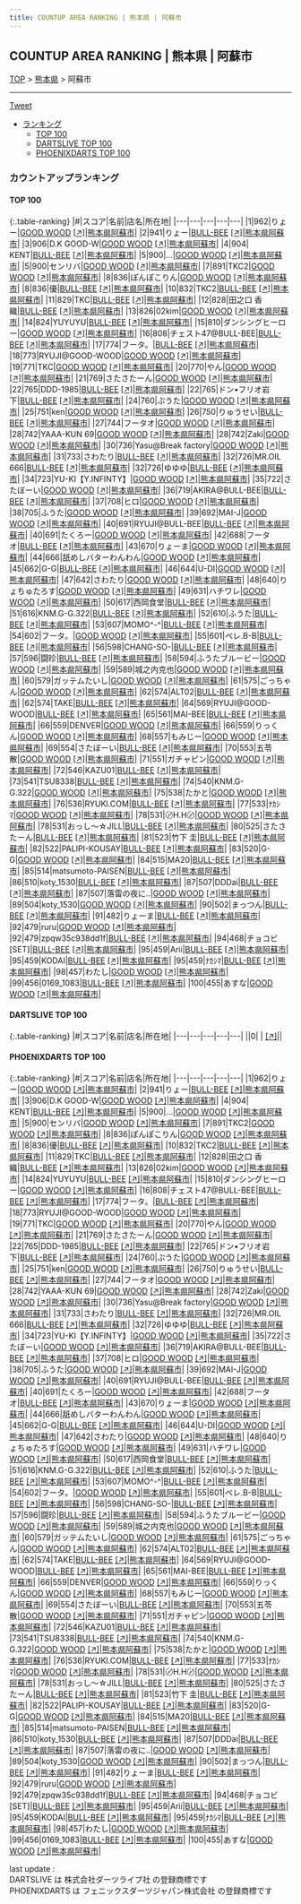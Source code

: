 ```yaml
---
title: COUNTUP AREA RANKING | 熊本県 | 阿蘇市
---
```

## COUNTUP AREA RANKING | 熊本県 | 阿蘇市

[TOP](/darts/rank/) > [熊本県](/darts/rank/熊本県/) > 阿蘇市

___

<a href="https://twitter.com/share?ref_src=twsrc%5Etfw" data-text="COUNTUP AREA RANKING | 熊本県阿蘇市" class="twitter-share-button" data-hashtags="DARTSLIVE,PHOENIXDARTS,darts,ダーツ" data-show-count="false">Tweet</a>

* [ランキング](#カウントアップランキング)
    * [TOP 100](#top-100)
    * [DARTSLIVE TOP 100](#dartslive-top-100)
    * [PHOENIXDARTS TOP 100](#phoenixdarts-top-100)

### カウントアップランキング

#### TOP 100



{:.table-ranking}
|#|スコア|名前|店名|所在地|
|---|---|---|---|---|
|1|962|<span class="rank-name-pd">りょー</span>|<a href="/darts/rank/shops/64702.html">GOOD WOOD</a> <a href="https://vs.phoenixdarts.com/jp/shop/shopDetailInfo/s_64702?s_seq=64702">[↗]</a>|<a href="/darts/rank/熊本県/阿蘇市">熊本県阿蘇市</a>|
|2|941|<span class="rank-name-pd">りょー</span>|<a href="/darts/rank/shops/86993.html">BULL-BEE</a> <a href="https://vs.phoenixdarts.com/jp/shop/shopDetailInfo/s_86993?s_seq=86993">[↗]</a>|<a href="/darts/rank/熊本県/阿蘇市">熊本県阿蘇市</a>|
|3|906|<span class="rank-name-pd">D.K   GOOD-W</span>|<a href="/darts/rank/shops/64702.html">GOOD WOOD</a> <a href="https://vs.phoenixdarts.com/jp/shop/shopDetailInfo/s_64702?s_seq=64702">[↗]</a>|<a href="/darts/rank/熊本県/阿蘇市">熊本県阿蘇市</a>|
|4|904|<span class="rank-name-pd">ΚΕΝΤ</span>|<a href="/darts/rank/shops/86993.html">BULL-BEE</a> <a href="https://vs.phoenixdarts.com/jp/shop/shopDetailInfo/s_86993?s_seq=86993">[↗]</a>|<a href="/darts/rank/熊本県/阿蘇市">熊本県阿蘇市</a>|
|5|900|<span class="rank-name-pd">...</span>|<a href="/darts/rank/shops/64702.html">GOOD WOOD</a> <a href="https://vs.phoenixdarts.com/jp/shop/shopDetailInfo/s_64702?s_seq=64702">[↗]</a>|<a href="/darts/rank/熊本県/阿蘇市">熊本県阿蘇市</a>|
|5|900|<span class="rank-name-pd">センリバ</span>|<a href="/darts/rank/shops/64702.html">GOOD WOOD</a> <a href="https://vs.phoenixdarts.com/jp/shop/shopDetailInfo/s_64702?s_seq=64702">[↗]</a>|<a href="/darts/rank/熊本県/阿蘇市">熊本県阿蘇市</a>|
|7|891|<span class="rank-name-pd">TKC2</span>|<a href="/darts/rank/shops/64702.html">GOOD WOOD</a> <a href="https://vs.phoenixdarts.com/jp/shop/shopDetailInfo/s_64702?s_seq=64702">[↗]</a>|<a href="/darts/rank/熊本県/阿蘇市">熊本県阿蘇市</a>|
|8|836|<span class="rank-name-pd">ぽんぽこりん</span>|<a href="/darts/rank/shops/64702.html">GOOD WOOD</a> <a href="https://vs.phoenixdarts.com/jp/shop/shopDetailInfo/s_64702?s_seq=64702">[↗]</a>|<a href="/darts/rank/熊本県/阿蘇市">熊本県阿蘇市</a>|
|8|836|<span class="rank-name-pd">優</span>|<a href="/darts/rank/shops/86993.html">BULL-BEE</a> <a href="https://vs.phoenixdarts.com/jp/shop/shopDetailInfo/s_86993?s_seq=86993">[↗]</a>|<a href="/darts/rank/熊本県/阿蘇市">熊本県阿蘇市</a>|
|10|832|<span class="rank-name-pd">TKC2</span>|<a href="/darts/rank/shops/86993.html">BULL-BEE</a> <a href="https://vs.phoenixdarts.com/jp/shop/shopDetailInfo/s_86993?s_seq=86993">[↗]</a>|<a href="/darts/rank/熊本県/阿蘇市">熊本県阿蘇市</a>|
|11|829|<span class="rank-name-pd">TKC</span>|<a href="/darts/rank/shops/86993.html">BULL-BEE</a> <a href="https://vs.phoenixdarts.com/jp/shop/shopDetailInfo/s_86993?s_seq=86993">[↗]</a>|<a href="/darts/rank/熊本県/阿蘇市">熊本県阿蘇市</a>|
|12|828|<span class="rank-name-pd"><span class="pro-icon-pd"></span>田之口 香織</span>|<a href="/darts/rank/shops/86993.html">BULL-BEE</a> <a href="https://vs.phoenixdarts.com/jp/shop/shopDetailInfo/s_86993?s_seq=86993">[↗]</a>|<a href="/darts/rank/熊本県/阿蘇市">熊本県阿蘇市</a>|
|13|826|<span class="rank-name-pd">02kim</span>|<a href="/darts/rank/shops/64702.html">GOOD WOOD</a> <a href="https://vs.phoenixdarts.com/jp/shop/shopDetailInfo/s_64702?s_seq=64702">[↗]</a>|<a href="/darts/rank/熊本県/阿蘇市">熊本県阿蘇市</a>|
|14|824|<span class="rank-name-pd">YUYUYU</span>|<a href="/darts/rank/shops/86993.html">BULL-BEE</a> <a href="https://vs.phoenixdarts.com/jp/shop/shopDetailInfo/s_86993?s_seq=86993">[↗]</a>|<a href="/darts/rank/熊本県/阿蘇市">熊本県阿蘇市</a>|
|15|810|<span class="rank-name-pd">ダンシングヒーロー</span>|<a href="/darts/rank/shops/64702.html">GOOD WOOD</a> <a href="https://vs.phoenixdarts.com/jp/shop/shopDetailInfo/s_64702?s_seq=64702">[↗]</a>|<a href="/darts/rank/熊本県/阿蘇市">熊本県阿蘇市</a>|
|16|808|<span class="rank-name-pd">チェスト47@BULL-BEE</span>|<a href="/darts/rank/shops/86993.html">BULL-BEE</a> <a href="https://vs.phoenixdarts.com/jp/shop/shopDetailInfo/s_86993?s_seq=86993">[↗]</a>|<a href="/darts/rank/熊本県/阿蘇市">熊本県阿蘇市</a>|
|17|774|<span class="rank-name-pd">フータ。</span>|<a href="/darts/rank/shops/86993.html">BULL-BEE</a> <a href="https://vs.phoenixdarts.com/jp/shop/shopDetailInfo/s_86993?s_seq=86993">[↗]</a>|<a href="/darts/rank/熊本県/阿蘇市">熊本県阿蘇市</a>|
|18|773|<span class="rank-name-pd">RYUJI@GOOD-WOOD</span>|<a href="/darts/rank/shops/64702.html">GOOD WOOD</a> <a href="https://vs.phoenixdarts.com/jp/shop/shopDetailInfo/s_64702?s_seq=64702">[↗]</a>|<a href="/darts/rank/熊本県/阿蘇市">熊本県阿蘇市</a>|
|19|771|<span class="rank-name-pd">TKC</span>|<a href="/darts/rank/shops/64702.html">GOOD WOOD</a> <a href="https://vs.phoenixdarts.com/jp/shop/shopDetailInfo/s_64702?s_seq=64702">[↗]</a>|<a href="/darts/rank/熊本県/阿蘇市">熊本県阿蘇市</a>|
|20|770|<span class="rank-name-pd">やん</span>|<a href="/darts/rank/shops/64702.html">GOOD WOOD</a> <a href="https://vs.phoenixdarts.com/jp/shop/shopDetailInfo/s_64702?s_seq=64702">[↗]</a>|<a href="/darts/rank/熊本県/阿蘇市">熊本県阿蘇市</a>|
|21|769|<span class="rank-name-pd">さたさたーん</span>|<a href="/darts/rank/shops/64702.html">GOOD WOOD</a> <a href="https://vs.phoenixdarts.com/jp/shop/shopDetailInfo/s_64702?s_seq=64702">[↗]</a>|<a href="/darts/rank/熊本県/阿蘇市">熊本県阿蘇市</a>|
|22|765|<span class="rank-name-pd">DDD-1985</span>|<a href="/darts/rank/shops/86993.html">BULL-BEE</a> <a href="https://vs.phoenixdarts.com/jp/shop/shopDetailInfo/s_86993?s_seq=86993">[↗]</a>|<a href="/darts/rank/熊本県/阿蘇市">熊本県阿蘇市</a>|
|22|765|<span class="rank-name-pd">ドン•フリオ岩下</span>|<a href="/darts/rank/shops/86993.html">BULL-BEE</a> <a href="https://vs.phoenixdarts.com/jp/shop/shopDetailInfo/s_86993?s_seq=86993">[↗]</a>|<a href="/darts/rank/熊本県/阿蘇市">熊本県阿蘇市</a>|
|24|760|<span class="rank-name-pd">ぷうた</span>|<a href="/darts/rank/shops/64702.html">GOOD WOOD</a> <a href="https://vs.phoenixdarts.com/jp/shop/shopDetailInfo/s_64702?s_seq=64702">[↗]</a>|<a href="/darts/rank/熊本県/阿蘇市">熊本県阿蘇市</a>|
|25|751|<span class="rank-name-pd">ken</span>|<a href="/darts/rank/shops/64702.html">GOOD WOOD</a> <a href="https://vs.phoenixdarts.com/jp/shop/shopDetailInfo/s_64702?s_seq=64702">[↗]</a>|<a href="/darts/rank/熊本県/阿蘇市">熊本県阿蘇市</a>|
|26|750|<span class="rank-name-pd">りゅうせい</span>|<a href="/darts/rank/shops/86993.html">BULL-BEE</a> <a href="https://vs.phoenixdarts.com/jp/shop/shopDetailInfo/s_86993?s_seq=86993">[↗]</a>|<a href="/darts/rank/熊本県/阿蘇市">熊本県阿蘇市</a>|
|27|744|<span class="rank-name-pd">フータオ</span>|<a href="/darts/rank/shops/64702.html">GOOD WOOD</a> <a href="https://vs.phoenixdarts.com/jp/shop/shopDetailInfo/s_64702?s_seq=64702">[↗]</a>|<a href="/darts/rank/熊本県/阿蘇市">熊本県阿蘇市</a>|
|28|742|<span class="rank-name-pd">YAAA-KUN 69</span>|<a href="/darts/rank/shops/64702.html">GOOD WOOD</a> <a href="https://vs.phoenixdarts.com/jp/shop/shopDetailInfo/s_64702?s_seq=64702">[↗]</a>|<a href="/darts/rank/熊本県/阿蘇市">熊本県阿蘇市</a>|
|28|742|<span class="rank-name-pd">Zaki</span>|<a href="/darts/rank/shops/64702.html">GOOD WOOD</a> <a href="https://vs.phoenixdarts.com/jp/shop/shopDetailInfo/s_64702?s_seq=64702">[↗]</a>|<a href="/darts/rank/熊本県/阿蘇市">熊本県阿蘇市</a>|
|30|736|<span class="rank-name-pd">Yasu@Break factory</span>|<a href="/darts/rank/shops/64702.html">GOOD WOOD</a> <a href="https://vs.phoenixdarts.com/jp/shop/shopDetailInfo/s_64702?s_seq=64702">[↗]</a>|<a href="/darts/rank/熊本県/阿蘇市">熊本県阿蘇市</a>|
|31|733|<span class="rank-name-pd">さわたり</span>|<a href="/darts/rank/shops/86993.html">BULL-BEE</a> <a href="https://vs.phoenixdarts.com/jp/shop/shopDetailInfo/s_86993?s_seq=86993">[↗]</a>|<a href="/darts/rank/熊本県/阿蘇市">熊本県阿蘇市</a>|
|32|726|<span class="rank-name-pd">MR.OIL 666</span>|<a href="/darts/rank/shops/86993.html">BULL-BEE</a> <a href="https://vs.phoenixdarts.com/jp/shop/shopDetailInfo/s_86993?s_seq=86993">[↗]</a>|<a href="/darts/rank/熊本県/阿蘇市">熊本県阿蘇市</a>|
|32|726|<span class="rank-name-pd">ゆゆゆ</span>|<a href="/darts/rank/shops/86993.html">BULL-BEE</a> <a href="https://vs.phoenixdarts.com/jp/shop/shopDetailInfo/s_86993?s_seq=86993">[↗]</a>|<a href="/darts/rank/熊本県/阿蘇市">熊本県阿蘇市</a>|
|34|723|<span class="rank-name-pd">YU-KI【Y.INFINTY】</span>|<a href="/darts/rank/shops/64702.html">GOOD WOOD</a> <a href="https://vs.phoenixdarts.com/jp/shop/shopDetailInfo/s_64702?s_seq=64702">[↗]</a>|<a href="/darts/rank/熊本県/阿蘇市">熊本県阿蘇市</a>|
|35|722|<span class="rank-name-pd">さたぼーい</span>|<a href="/darts/rank/shops/64702.html">GOOD WOOD</a> <a href="https://vs.phoenixdarts.com/jp/shop/shopDetailInfo/s_64702?s_seq=64702">[↗]</a>|<a href="/darts/rank/熊本県/阿蘇市">熊本県阿蘇市</a>|
|36|719|<span class="rank-name-pd">AKIRA@BULL-BEE</span>|<a href="/darts/rank/shops/86993.html">BULL-BEE</a> <a href="https://vs.phoenixdarts.com/jp/shop/shopDetailInfo/s_86993?s_seq=86993">[↗]</a>|<a href="/darts/rank/熊本県/阿蘇市">熊本県阿蘇市</a>|
|37|708|<span class="rank-name-pd">ヒロ</span>|<a href="/darts/rank/shops/64702.html">GOOD WOOD</a> <a href="https://vs.phoenixdarts.com/jp/shop/shopDetailInfo/s_64702?s_seq=64702">[↗]</a>|<a href="/darts/rank/熊本県/阿蘇市">熊本県阿蘇市</a>|
|38|705|<span class="rank-name-pd">ふうた</span>|<a href="/darts/rank/shops/64702.html">GOOD WOOD</a> <a href="https://vs.phoenixdarts.com/jp/shop/shopDetailInfo/s_64702?s_seq=64702">[↗]</a>|<a href="/darts/rank/熊本県/阿蘇市">熊本県阿蘇市</a>|
|39|692|<span class="rank-name-pd">MAI-J</span>|<a href="/darts/rank/shops/64702.html">GOOD WOOD</a> <a href="https://vs.phoenixdarts.com/jp/shop/shopDetailInfo/s_64702?s_seq=64702">[↗]</a>|<a href="/darts/rank/熊本県/阿蘇市">熊本県阿蘇市</a>|
|40|691|<span class="rank-name-pd">RYUJI@BULL-BEE</span>|<a href="/darts/rank/shops/86993.html">BULL-BEE</a> <a href="https://vs.phoenixdarts.com/jp/shop/shopDetailInfo/s_86993?s_seq=86993">[↗]</a>|<a href="/darts/rank/熊本県/阿蘇市">熊本県阿蘇市</a>|
|40|691|<span class="rank-name-pd">たくろー</span>|<a href="/darts/rank/shops/64702.html">GOOD WOOD</a> <a href="https://vs.phoenixdarts.com/jp/shop/shopDetailInfo/s_64702?s_seq=64702">[↗]</a>|<a href="/darts/rank/熊本県/阿蘇市">熊本県阿蘇市</a>|
|42|688|<span class="rank-name-pd">フータオ</span>|<a href="/darts/rank/shops/86993.html">BULL-BEE</a> <a href="https://vs.phoenixdarts.com/jp/shop/shopDetailInfo/s_86993?s_seq=86993">[↗]</a>|<a href="/darts/rank/熊本県/阿蘇市">熊本県阿蘇市</a>|
|43|670|<span class="rank-name-pd">りょーま</span>|<a href="/darts/rank/shops/64702.html">GOOD WOOD</a> <a href="https://vs.phoenixdarts.com/jp/shop/shopDetailInfo/s_64702?s_seq=64702">[↗]</a>|<a href="/darts/rank/熊本県/阿蘇市">熊本県阿蘇市</a>|
|44|666|<span class="rank-name-pd">舐めしバターわんわん</span>|<a href="/darts/rank/shops/64702.html">GOOD WOOD</a> <a href="https://vs.phoenixdarts.com/jp/shop/shopDetailInfo/s_64702?s_seq=64702">[↗]</a>|<a href="/darts/rank/熊本県/阿蘇市">熊本県阿蘇市</a>|
|45|662|<span class="rank-name-pd">G-G</span>|<a href="/darts/rank/shops/86993.html">BULL-BEE</a> <a href="https://vs.phoenixdarts.com/jp/shop/shopDetailInfo/s_86993?s_seq=86993">[↗]</a>|<a href="/darts/rank/熊本県/阿蘇市">熊本県阿蘇市</a>|
|46|644|<span class="rank-name-pd">U-DI</span>|<a href="/darts/rank/shops/64702.html">GOOD WOOD</a> <a href="https://vs.phoenixdarts.com/jp/shop/shopDetailInfo/s_64702?s_seq=64702">[↗]</a>|<a href="/darts/rank/熊本県/阿蘇市">熊本県阿蘇市</a>|
|47|642|<span class="rank-name-pd">さわたり</span>|<a href="/darts/rank/shops/64702.html">GOOD WOOD</a> <a href="https://vs.phoenixdarts.com/jp/shop/shopDetailInfo/s_64702?s_seq=64702">[↗]</a>|<a href="/darts/rank/熊本県/阿蘇市">熊本県阿蘇市</a>|
|48|640|<span class="rank-name-pd">りょちゅたろす</span>|<a href="/darts/rank/shops/64702.html">GOOD WOOD</a> <a href="https://vs.phoenixdarts.com/jp/shop/shopDetailInfo/s_64702?s_seq=64702">[↗]</a>|<a href="/darts/rank/熊本県/阿蘇市">熊本県阿蘇市</a>|
|49|631|<span class="rank-name-pd">ハチワレ</span>|<a href="/darts/rank/shops/64702.html">GOOD WOOD</a> <a href="https://vs.phoenixdarts.com/jp/shop/shopDetailInfo/s_64702?s_seq=64702">[↗]</a>|<a href="/darts/rank/熊本県/阿蘇市">熊本県阿蘇市</a>|
|50|617|<span class="rank-name-pd">西岡食堂</span>|<a href="/darts/rank/shops/86993.html">BULL-BEE</a> <a href="https://vs.phoenixdarts.com/jp/shop/shopDetailInfo/s_86993?s_seq=86993">[↗]</a>|<a href="/darts/rank/熊本県/阿蘇市">熊本県阿蘇市</a>|
|51|616|<span class="rank-name-pd">KNM.G-G.322</span>|<a href="/darts/rank/shops/86993.html">BULL-BEE</a> <a href="https://vs.phoenixdarts.com/jp/shop/shopDetailInfo/s_86993?s_seq=86993">[↗]</a>|<a href="/darts/rank/熊本県/阿蘇市">熊本県阿蘇市</a>|
|52|610|<span class="rank-name-pd">ふうた</span>|<a href="/darts/rank/shops/86993.html">BULL-BEE</a> <a href="https://vs.phoenixdarts.com/jp/shop/shopDetailInfo/s_86993?s_seq=86993">[↗]</a>|<a href="/darts/rank/熊本県/阿蘇市">熊本県阿蘇市</a>|
|53|607|<span class="rank-name-pd">MOMO^-^</span>|<a href="/darts/rank/shops/86993.html">BULL-BEE</a> <a href="https://vs.phoenixdarts.com/jp/shop/shopDetailInfo/s_86993?s_seq=86993">[↗]</a>|<a href="/darts/rank/熊本県/阿蘇市">熊本県阿蘇市</a>|
|54|602|<span class="rank-name-pd">フータ。</span>|<a href="/darts/rank/shops/64702.html">GOOD WOOD</a> <a href="https://vs.phoenixdarts.com/jp/shop/shopDetailInfo/s_64702?s_seq=64702">[↗]</a>|<a href="/darts/rank/熊本県/阿蘇市">熊本県阿蘇市</a>|
|55|601|<span class="rank-name-pd">ペレ.B-B</span>|<a href="/darts/rank/shops/86993.html">BULL-BEE</a> <a href="https://vs.phoenixdarts.com/jp/shop/shopDetailInfo/s_86993?s_seq=86993">[↗]</a>|<a href="/darts/rank/熊本県/阿蘇市">熊本県阿蘇市</a>|
|56|598|<span class="rank-name-pd">CHANG-SO-</span>|<a href="/darts/rank/shops/86993.html">BULL-BEE</a> <a href="https://vs.phoenixdarts.com/jp/shop/shopDetailInfo/s_86993?s_seq=86993">[↗]</a>|<a href="/darts/rank/熊本県/阿蘇市">熊本県阿蘇市</a>|
|57|596|<span class="rank-name-pd">闘珍</span>|<a href="/darts/rank/shops/86993.html">BULL-BEE</a> <a href="https://vs.phoenixdarts.com/jp/shop/shopDetailInfo/s_86993?s_seq=86993">[↗]</a>|<a href="/darts/rank/熊本県/阿蘇市">熊本県阿蘇市</a>|
|58|594|<span class="rank-name-pd">ふうたブルービー</span>|<a href="/darts/rank/shops/64702.html">GOOD WOOD</a> <a href="https://vs.phoenixdarts.com/jp/shop/shopDetailInfo/s_64702?s_seq=64702">[↗]</a>|<a href="/darts/rank/熊本県/阿蘇市">熊本県阿蘇市</a>|
|59|589|<span class="rank-name-pd">城之内克也</span>|<a href="/darts/rank/shops/64702.html">GOOD WOOD</a> <a href="https://vs.phoenixdarts.com/jp/shop/shopDetailInfo/s_64702?s_seq=64702">[↗]</a>|<a href="/darts/rank/熊本県/阿蘇市">熊本県阿蘇市</a>|
|60|579|<span class="rank-name-pd">ガッテムたいし</span>|<a href="/darts/rank/shops/64702.html">GOOD WOOD</a> <a href="https://vs.phoenixdarts.com/jp/shop/shopDetailInfo/s_64702?s_seq=64702">[↗]</a>|<a href="/darts/rank/熊本県/阿蘇市">熊本県阿蘇市</a>|
|61|575|<span class="rank-name-pd">ごっちゃん</span>|<a href="/darts/rank/shops/64702.html">GOOD WOOD</a> <a href="https://vs.phoenixdarts.com/jp/shop/shopDetailInfo/s_64702?s_seq=64702">[↗]</a>|<a href="/darts/rank/熊本県/阿蘇市">熊本県阿蘇市</a>|
|62|574|<span class="rank-name-pd">ALT02</span>|<a href="/darts/rank/shops/86993.html">BULL-BEE</a> <a href="https://vs.phoenixdarts.com/jp/shop/shopDetailInfo/s_86993?s_seq=86993">[↗]</a>|<a href="/darts/rank/熊本県/阿蘇市">熊本県阿蘇市</a>|
|62|574|<span class="rank-name-pd">TAKE</span>|<a href="/darts/rank/shops/86993.html">BULL-BEE</a> <a href="https://vs.phoenixdarts.com/jp/shop/shopDetailInfo/s_86993?s_seq=86993">[↗]</a>|<a href="/darts/rank/熊本県/阿蘇市">熊本県阿蘇市</a>|
|64|569|<span class="rank-name-pd">RYUJI@GOOD-WOOD</span>|<a href="/darts/rank/shops/86993.html">BULL-BEE</a> <a href="https://vs.phoenixdarts.com/jp/shop/shopDetailInfo/s_86993?s_seq=86993">[↗]</a>|<a href="/darts/rank/熊本県/阿蘇市">熊本県阿蘇市</a>|
|65|561|<span class="rank-name-pd">MAI-BEE</span>|<a href="/darts/rank/shops/86993.html">BULL-BEE</a> <a href="https://vs.phoenixdarts.com/jp/shop/shopDetailInfo/s_86993?s_seq=86993">[↗]</a>|<a href="/darts/rank/熊本県/阿蘇市">熊本県阿蘇市</a>|
|66|559|<span class="rank-name-pd">DENVER</span>|<a href="/darts/rank/shops/64702.html">GOOD WOOD</a> <a href="https://vs.phoenixdarts.com/jp/shop/shopDetailInfo/s_64702?s_seq=64702">[↗]</a>|<a href="/darts/rank/熊本県/阿蘇市">熊本県阿蘇市</a>|
|66|559|<span class="rank-name-pd">りっくん</span>|<a href="/darts/rank/shops/64702.html">GOOD WOOD</a> <a href="https://vs.phoenixdarts.com/jp/shop/shopDetailInfo/s_64702?s_seq=64702">[↗]</a>|<a href="/darts/rank/熊本県/阿蘇市">熊本県阿蘇市</a>|
|68|557|<span class="rank-name-pd">もみじー</span>|<a href="/darts/rank/shops/64702.html">GOOD WOOD</a> <a href="https://vs.phoenixdarts.com/jp/shop/shopDetailInfo/s_64702?s_seq=64702">[↗]</a>|<a href="/darts/rank/熊本県/阿蘇市">熊本県阿蘇市</a>|
|69|554|<span class="rank-name-pd">さたぼーい</span>|<a href="/darts/rank/shops/86993.html">BULL-BEE</a> <a href="https://vs.phoenixdarts.com/jp/shop/shopDetailInfo/s_86993?s_seq=86993">[↗]</a>|<a href="/darts/rank/熊本県/阿蘇市">熊本県阿蘇市</a>|
|70|553|<span class="rank-name-pd">五苓散</span>|<a href="/darts/rank/shops/64702.html">GOOD WOOD</a> <a href="https://vs.phoenixdarts.com/jp/shop/shopDetailInfo/s_64702?s_seq=64702">[↗]</a>|<a href="/darts/rank/熊本県/阿蘇市">熊本県阿蘇市</a>|
|71|551|<span class="rank-name-pd">ガチャピン</span>|<a href="/darts/rank/shops/64702.html">GOOD WOOD</a> <a href="https://vs.phoenixdarts.com/jp/shop/shopDetailInfo/s_64702?s_seq=64702">[↗]</a>|<a href="/darts/rank/熊本県/阿蘇市">熊本県阿蘇市</a>|
|72|546|<span class="rank-name-pd">KAZU01</span>|<a href="/darts/rank/shops/86993.html">BULL-BEE</a> <a href="https://vs.phoenixdarts.com/jp/shop/shopDetailInfo/s_86993?s_seq=86993">[↗]</a>|<a href="/darts/rank/熊本県/阿蘇市">熊本県阿蘇市</a>|
|73|541|<span class="rank-name-pd">TSU8338</span>|<a href="/darts/rank/shops/86993.html">BULL-BEE</a> <a href="https://vs.phoenixdarts.com/jp/shop/shopDetailInfo/s_86993?s_seq=86993">[↗]</a>|<a href="/darts/rank/熊本県/阿蘇市">熊本県阿蘇市</a>|
|74|540|<span class="rank-name-pd">KNM.G-G.322</span>|<a href="/darts/rank/shops/64702.html">GOOD WOOD</a> <a href="https://vs.phoenixdarts.com/jp/shop/shopDetailInfo/s_64702?s_seq=64702">[↗]</a>|<a href="/darts/rank/熊本県/阿蘇市">熊本県阿蘇市</a>|
|75|538|<span class="rank-name-pd">たかと</span>|<a href="/darts/rank/shops/64702.html">GOOD WOOD</a> <a href="https://vs.phoenixdarts.com/jp/shop/shopDetailInfo/s_64702?s_seq=64702">[↗]</a>|<a href="/darts/rank/熊本県/阿蘇市">熊本県阿蘇市</a>|
|76|536|<span class="rank-name-pd">RYUKI.COM</span>|<a href="/darts/rank/shops/86993.html">BULL-BEE</a> <a href="https://vs.phoenixdarts.com/jp/shop/shopDetailInfo/s_86993?s_seq=86993">[↗]</a>|<a href="/darts/rank/熊本県/阿蘇市">熊本県阿蘇市</a>|
|77|533|<span class="rank-name-pd">ﾅｶｼﾏ</span>|<a href="/darts/rank/shops/64702.html">GOOD WOOD</a> <a href="https://vs.phoenixdarts.com/jp/shop/shopDetailInfo/s_64702?s_seq=64702">[↗]</a>|<a href="/darts/rank/熊本県/阿蘇市">熊本県阿蘇市</a>|
|78|531|<span class="rank-name-pd">〄H.H〄</span>|<a href="/darts/rank/shops/64702.html">GOOD WOOD</a> <a href="https://vs.phoenixdarts.com/jp/shop/shopDetailInfo/s_64702?s_seq=64702">[↗]</a>|<a href="/darts/rank/熊本県/阿蘇市">熊本県阿蘇市</a>|
|78|531|<span class="rank-name-pd">おっし～☆JILL</span>|<a href="/darts/rank/shops/86993.html">BULL-BEE</a> <a href="https://vs.phoenixdarts.com/jp/shop/shopDetailInfo/s_86993?s_seq=86993">[↗]</a>|<a href="/darts/rank/熊本県/阿蘇市">熊本県阿蘇市</a>|
|80|525|<span class="rank-name-pd">さたさたーん</span>|<a href="/darts/rank/shops/86993.html">BULL-BEE</a> <a href="https://vs.phoenixdarts.com/jp/shop/shopDetailInfo/s_86993?s_seq=86993">[↗]</a>|<a href="/darts/rank/熊本県/阿蘇市">熊本県阿蘇市</a>|
|81|523|<span class="rank-name-pd"><span class="pro-icon-pd"></span>竹下 圭</span>|<a href="/darts/rank/shops/86993.html">BULL-BEE</a> <a href="https://vs.phoenixdarts.com/jp/shop/shopDetailInfo/s_86993?s_seq=86993">[↗]</a>|<a href="/darts/rank/熊本県/阿蘇市">熊本県阿蘇市</a>|
|82|522|<span class="rank-name-pd">PALIPI-KOUSAY</span>|<a href="/darts/rank/shops/86993.html">BULL-BEE</a> <a href="https://vs.phoenixdarts.com/jp/shop/shopDetailInfo/s_86993?s_seq=86993">[↗]</a>|<a href="/darts/rank/熊本県/阿蘇市">熊本県阿蘇市</a>|
|83|520|<span class="rank-name-pd">G-G</span>|<a href="/darts/rank/shops/64702.html">GOOD WOOD</a> <a href="https://vs.phoenixdarts.com/jp/shop/shopDetailInfo/s_64702?s_seq=64702">[↗]</a>|<a href="/darts/rank/熊本県/阿蘇市">熊本県阿蘇市</a>|
|84|515|<span class="rank-name-pd">MA20</span>|<a href="/darts/rank/shops/86993.html">BULL-BEE</a> <a href="https://vs.phoenixdarts.com/jp/shop/shopDetailInfo/s_86993?s_seq=86993">[↗]</a>|<a href="/darts/rank/熊本県/阿蘇市">熊本県阿蘇市</a>|
|85|514|<span class="rank-name-pd">matsumoto-PAISEN</span>|<a href="/darts/rank/shops/86993.html">BULL-BEE</a> <a href="https://vs.phoenixdarts.com/jp/shop/shopDetailInfo/s_86993?s_seq=86993">[↗]</a>|<a href="/darts/rank/熊本県/阿蘇市">熊本県阿蘇市</a>|
|86|510|<span class="rank-name-pd">koty_1530</span>|<a href="/darts/rank/shops/86993.html">BULL-BEE</a> <a href="https://vs.phoenixdarts.com/jp/shop/shopDetailInfo/s_86993?s_seq=86993">[↗]</a>|<a href="/darts/rank/熊本県/阿蘇市">熊本県阿蘇市</a>|
|87|507|<span class="rank-name-pd">DDDai</span>|<a href="/darts/rank/shops/86993.html">BULL-BEE</a> <a href="https://vs.phoenixdarts.com/jp/shop/shopDetailInfo/s_86993?s_seq=86993">[↗]</a>|<a href="/darts/rank/熊本県/阿蘇市">熊本県阿蘇市</a>|
|87|507|<span class="rank-name-pd">落雷の夜に..</span>|<a href="/darts/rank/shops/64702.html">GOOD WOOD</a> <a href="https://vs.phoenixdarts.com/jp/shop/shopDetailInfo/s_64702?s_seq=64702">[↗]</a>|<a href="/darts/rank/熊本県/阿蘇市">熊本県阿蘇市</a>|
|89|504|<span class="rank-name-pd">koty_1530</span>|<a href="/darts/rank/shops/64702.html">GOOD WOOD</a> <a href="https://vs.phoenixdarts.com/jp/shop/shopDetailInfo/s_64702?s_seq=64702">[↗]</a>|<a href="/darts/rank/熊本県/阿蘇市">熊本県阿蘇市</a>|
|90|502|<span class="rank-name-pd">まっつん</span>|<a href="/darts/rank/shops/86993.html">BULL-BEE</a> <a href="https://vs.phoenixdarts.com/jp/shop/shopDetailInfo/s_86993?s_seq=86993">[↗]</a>|<a href="/darts/rank/熊本県/阿蘇市">熊本県阿蘇市</a>|
|91|482|<span class="rank-name-pd">りょーま</span>|<a href="/darts/rank/shops/86993.html">BULL-BEE</a> <a href="https://vs.phoenixdarts.com/jp/shop/shopDetailInfo/s_86993?s_seq=86993">[↗]</a>|<a href="/darts/rank/熊本県/阿蘇市">熊本県阿蘇市</a>|
|92|479|<span class="rank-name-pd">ruru</span>|<a href="/darts/rank/shops/64702.html">GOOD WOOD</a> <a href="https://vs.phoenixdarts.com/jp/shop/shopDetailInfo/s_64702?s_seq=64702">[↗]</a>|<a href="/darts/rank/熊本県/阿蘇市">熊本県阿蘇市</a>|
|92|479|<span class="rank-name-pd">zpqw35c938dd1f</span>|<a href="/darts/rank/shops/86993.html">BULL-BEE</a> <a href="https://vs.phoenixdarts.com/jp/shop/shopDetailInfo/s_86993?s_seq=86993">[↗]</a>|<a href="/darts/rank/熊本県/阿蘇市">熊本県阿蘇市</a>|
|94|468|<span class="rank-name-pd">チョコビ [SET]</span>|<a href="/darts/rank/shops/86993.html">BULL-BEE</a> <a href="https://vs.phoenixdarts.com/jp/shop/shopDetailInfo/s_86993?s_seq=86993">[↗]</a>|<a href="/darts/rank/熊本県/阿蘇市">熊本県阿蘇市</a>|
|95|459|<span class="rank-name-pd">Arii</span>|<a href="/darts/rank/shops/86993.html">BULL-BEE</a> <a href="https://vs.phoenixdarts.com/jp/shop/shopDetailInfo/s_86993?s_seq=86993">[↗]</a>|<a href="/darts/rank/熊本県/阿蘇市">熊本県阿蘇市</a>|
|95|459|<span class="rank-name-pd">KODAI</span>|<a href="/darts/rank/shops/86993.html">BULL-BEE</a> <a href="https://vs.phoenixdarts.com/jp/shop/shopDetailInfo/s_86993?s_seq=86993">[↗]</a>|<a href="/darts/rank/熊本県/阿蘇市">熊本県阿蘇市</a>|
|95|459|<span class="rank-name-pd">ﾅｶｼﾏ</span>|<a href="/darts/rank/shops/86993.html">BULL-BEE</a> <a href="https://vs.phoenixdarts.com/jp/shop/shopDetailInfo/s_86993?s_seq=86993">[↗]</a>|<a href="/darts/rank/熊本県/阿蘇市">熊本県阿蘇市</a>|
|98|457|<span class="rank-name-pd">わたし</span>|<a href="/darts/rank/shops/64702.html">GOOD WOOD</a> <a href="https://vs.phoenixdarts.com/jp/shop/shopDetailInfo/s_64702?s_seq=64702">[↗]</a>|<a href="/darts/rank/熊本県/阿蘇市">熊本県阿蘇市</a>|
|99|456|<span class="rank-name-pd">0169_1083</span>|<a href="/darts/rank/shops/86993.html">BULL-BEE</a> <a href="https://vs.phoenixdarts.com/jp/shop/shopDetailInfo/s_86993?s_seq=86993">[↗]</a>|<a href="/darts/rank/熊本県/阿蘇市">熊本県阿蘇市</a>|
|100|455|<span class="rank-name-pd">あすな</span>|<a href="/darts/rank/shops/64702.html">GOOD WOOD</a> <a href="https://vs.phoenixdarts.com/jp/shop/shopDetailInfo/s_64702?s_seq=64702">[↗]</a>|<a href="/darts/rank/熊本県/阿蘇市">熊本県阿蘇市</a>|


#### DARTSLIVE TOP 100



{:.table-ranking}
|#|スコア|名前|店名|所在地|
|---|---|---|---|---|
||0|<span class="rank-name-dl"> </span>|<a href="/darts/rank/shops/.html"></a> <a href="">[↗]</a>|<a href="/darts/rank//"></a>|


#### PHOENIXDARTS TOP 100



{:.table-ranking}
|#|スコア|名前|店名|所在地|
|---|---|---|---|---|
|1|962|<span class="rank-name-pd">りょー</span>|<a href="/darts/rank/shops/64702.html">GOOD WOOD</a> <a href="https://vs.phoenixdarts.com/jp/shop/shopDetailInfo/s_64702?s_seq=64702">[↗]</a>|<a href="/darts/rank/熊本県/阿蘇市">熊本県阿蘇市</a>|
|2|941|<span class="rank-name-pd">りょー</span>|<a href="/darts/rank/shops/86993.html">BULL-BEE</a> <a href="https://vs.phoenixdarts.com/jp/shop/shopDetailInfo/s_86993?s_seq=86993">[↗]</a>|<a href="/darts/rank/熊本県/阿蘇市">熊本県阿蘇市</a>|
|3|906|<span class="rank-name-pd">D.K   GOOD-W</span>|<a href="/darts/rank/shops/64702.html">GOOD WOOD</a> <a href="https://vs.phoenixdarts.com/jp/shop/shopDetailInfo/s_64702?s_seq=64702">[↗]</a>|<a href="/darts/rank/熊本県/阿蘇市">熊本県阿蘇市</a>|
|4|904|<span class="rank-name-pd">ΚΕΝΤ</span>|<a href="/darts/rank/shops/86993.html">BULL-BEE</a> <a href="https://vs.phoenixdarts.com/jp/shop/shopDetailInfo/s_86993?s_seq=86993">[↗]</a>|<a href="/darts/rank/熊本県/阿蘇市">熊本県阿蘇市</a>|
|5|900|<span class="rank-name-pd">...</span>|<a href="/darts/rank/shops/64702.html">GOOD WOOD</a> <a href="https://vs.phoenixdarts.com/jp/shop/shopDetailInfo/s_64702?s_seq=64702">[↗]</a>|<a href="/darts/rank/熊本県/阿蘇市">熊本県阿蘇市</a>|
|5|900|<span class="rank-name-pd">センリバ</span>|<a href="/darts/rank/shops/64702.html">GOOD WOOD</a> <a href="https://vs.phoenixdarts.com/jp/shop/shopDetailInfo/s_64702?s_seq=64702">[↗]</a>|<a href="/darts/rank/熊本県/阿蘇市">熊本県阿蘇市</a>|
|7|891|<span class="rank-name-pd">TKC2</span>|<a href="/darts/rank/shops/64702.html">GOOD WOOD</a> <a href="https://vs.phoenixdarts.com/jp/shop/shopDetailInfo/s_64702?s_seq=64702">[↗]</a>|<a href="/darts/rank/熊本県/阿蘇市">熊本県阿蘇市</a>|
|8|836|<span class="rank-name-pd">ぽんぽこりん</span>|<a href="/darts/rank/shops/64702.html">GOOD WOOD</a> <a href="https://vs.phoenixdarts.com/jp/shop/shopDetailInfo/s_64702?s_seq=64702">[↗]</a>|<a href="/darts/rank/熊本県/阿蘇市">熊本県阿蘇市</a>|
|8|836|<span class="rank-name-pd">優</span>|<a href="/darts/rank/shops/86993.html">BULL-BEE</a> <a href="https://vs.phoenixdarts.com/jp/shop/shopDetailInfo/s_86993?s_seq=86993">[↗]</a>|<a href="/darts/rank/熊本県/阿蘇市">熊本県阿蘇市</a>|
|10|832|<span class="rank-name-pd">TKC2</span>|<a href="/darts/rank/shops/86993.html">BULL-BEE</a> <a href="https://vs.phoenixdarts.com/jp/shop/shopDetailInfo/s_86993?s_seq=86993">[↗]</a>|<a href="/darts/rank/熊本県/阿蘇市">熊本県阿蘇市</a>|
|11|829|<span class="rank-name-pd">TKC</span>|<a href="/darts/rank/shops/86993.html">BULL-BEE</a> <a href="https://vs.phoenixdarts.com/jp/shop/shopDetailInfo/s_86993?s_seq=86993">[↗]</a>|<a href="/darts/rank/熊本県/阿蘇市">熊本県阿蘇市</a>|
|12|828|<span class="rank-name-pd"><span class="pro-icon-pd"></span>田之口 香織</span>|<a href="/darts/rank/shops/86993.html">BULL-BEE</a> <a href="https://vs.phoenixdarts.com/jp/shop/shopDetailInfo/s_86993?s_seq=86993">[↗]</a>|<a href="/darts/rank/熊本県/阿蘇市">熊本県阿蘇市</a>|
|13|826|<span class="rank-name-pd">02kim</span>|<a href="/darts/rank/shops/64702.html">GOOD WOOD</a> <a href="https://vs.phoenixdarts.com/jp/shop/shopDetailInfo/s_64702?s_seq=64702">[↗]</a>|<a href="/darts/rank/熊本県/阿蘇市">熊本県阿蘇市</a>|
|14|824|<span class="rank-name-pd">YUYUYU</span>|<a href="/darts/rank/shops/86993.html">BULL-BEE</a> <a href="https://vs.phoenixdarts.com/jp/shop/shopDetailInfo/s_86993?s_seq=86993">[↗]</a>|<a href="/darts/rank/熊本県/阿蘇市">熊本県阿蘇市</a>|
|15|810|<span class="rank-name-pd">ダンシングヒーロー</span>|<a href="/darts/rank/shops/64702.html">GOOD WOOD</a> <a href="https://vs.phoenixdarts.com/jp/shop/shopDetailInfo/s_64702?s_seq=64702">[↗]</a>|<a href="/darts/rank/熊本県/阿蘇市">熊本県阿蘇市</a>|
|16|808|<span class="rank-name-pd">チェスト47@BULL-BEE</span>|<a href="/darts/rank/shops/86993.html">BULL-BEE</a> <a href="https://vs.phoenixdarts.com/jp/shop/shopDetailInfo/s_86993?s_seq=86993">[↗]</a>|<a href="/darts/rank/熊本県/阿蘇市">熊本県阿蘇市</a>|
|17|774|<span class="rank-name-pd">フータ。</span>|<a href="/darts/rank/shops/86993.html">BULL-BEE</a> <a href="https://vs.phoenixdarts.com/jp/shop/shopDetailInfo/s_86993?s_seq=86993">[↗]</a>|<a href="/darts/rank/熊本県/阿蘇市">熊本県阿蘇市</a>|
|18|773|<span class="rank-name-pd">RYUJI@GOOD-WOOD</span>|<a href="/darts/rank/shops/64702.html">GOOD WOOD</a> <a href="https://vs.phoenixdarts.com/jp/shop/shopDetailInfo/s_64702?s_seq=64702">[↗]</a>|<a href="/darts/rank/熊本県/阿蘇市">熊本県阿蘇市</a>|
|19|771|<span class="rank-name-pd">TKC</span>|<a href="/darts/rank/shops/64702.html">GOOD WOOD</a> <a href="https://vs.phoenixdarts.com/jp/shop/shopDetailInfo/s_64702?s_seq=64702">[↗]</a>|<a href="/darts/rank/熊本県/阿蘇市">熊本県阿蘇市</a>|
|20|770|<span class="rank-name-pd">やん</span>|<a href="/darts/rank/shops/64702.html">GOOD WOOD</a> <a href="https://vs.phoenixdarts.com/jp/shop/shopDetailInfo/s_64702?s_seq=64702">[↗]</a>|<a href="/darts/rank/熊本県/阿蘇市">熊本県阿蘇市</a>|
|21|769|<span class="rank-name-pd">さたさたーん</span>|<a href="/darts/rank/shops/64702.html">GOOD WOOD</a> <a href="https://vs.phoenixdarts.com/jp/shop/shopDetailInfo/s_64702?s_seq=64702">[↗]</a>|<a href="/darts/rank/熊本県/阿蘇市">熊本県阿蘇市</a>|
|22|765|<span class="rank-name-pd">DDD-1985</span>|<a href="/darts/rank/shops/86993.html">BULL-BEE</a> <a href="https://vs.phoenixdarts.com/jp/shop/shopDetailInfo/s_86993?s_seq=86993">[↗]</a>|<a href="/darts/rank/熊本県/阿蘇市">熊本県阿蘇市</a>|
|22|765|<span class="rank-name-pd">ドン•フリオ岩下</span>|<a href="/darts/rank/shops/86993.html">BULL-BEE</a> <a href="https://vs.phoenixdarts.com/jp/shop/shopDetailInfo/s_86993?s_seq=86993">[↗]</a>|<a href="/darts/rank/熊本県/阿蘇市">熊本県阿蘇市</a>|
|24|760|<span class="rank-name-pd">ぷうた</span>|<a href="/darts/rank/shops/64702.html">GOOD WOOD</a> <a href="https://vs.phoenixdarts.com/jp/shop/shopDetailInfo/s_64702?s_seq=64702">[↗]</a>|<a href="/darts/rank/熊本県/阿蘇市">熊本県阿蘇市</a>|
|25|751|<span class="rank-name-pd">ken</span>|<a href="/darts/rank/shops/64702.html">GOOD WOOD</a> <a href="https://vs.phoenixdarts.com/jp/shop/shopDetailInfo/s_64702?s_seq=64702">[↗]</a>|<a href="/darts/rank/熊本県/阿蘇市">熊本県阿蘇市</a>|
|26|750|<span class="rank-name-pd">りゅうせい</span>|<a href="/darts/rank/shops/86993.html">BULL-BEE</a> <a href="https://vs.phoenixdarts.com/jp/shop/shopDetailInfo/s_86993?s_seq=86993">[↗]</a>|<a href="/darts/rank/熊本県/阿蘇市">熊本県阿蘇市</a>|
|27|744|<span class="rank-name-pd">フータオ</span>|<a href="/darts/rank/shops/64702.html">GOOD WOOD</a> <a href="https://vs.phoenixdarts.com/jp/shop/shopDetailInfo/s_64702?s_seq=64702">[↗]</a>|<a href="/darts/rank/熊本県/阿蘇市">熊本県阿蘇市</a>|
|28|742|<span class="rank-name-pd">YAAA-KUN 69</span>|<a href="/darts/rank/shops/64702.html">GOOD WOOD</a> <a href="https://vs.phoenixdarts.com/jp/shop/shopDetailInfo/s_64702?s_seq=64702">[↗]</a>|<a href="/darts/rank/熊本県/阿蘇市">熊本県阿蘇市</a>|
|28|742|<span class="rank-name-pd">Zaki</span>|<a href="/darts/rank/shops/64702.html">GOOD WOOD</a> <a href="https://vs.phoenixdarts.com/jp/shop/shopDetailInfo/s_64702?s_seq=64702">[↗]</a>|<a href="/darts/rank/熊本県/阿蘇市">熊本県阿蘇市</a>|
|30|736|<span class="rank-name-pd">Yasu@Break factory</span>|<a href="/darts/rank/shops/64702.html">GOOD WOOD</a> <a href="https://vs.phoenixdarts.com/jp/shop/shopDetailInfo/s_64702?s_seq=64702">[↗]</a>|<a href="/darts/rank/熊本県/阿蘇市">熊本県阿蘇市</a>|
|31|733|<span class="rank-name-pd">さわたり</span>|<a href="/darts/rank/shops/86993.html">BULL-BEE</a> <a href="https://vs.phoenixdarts.com/jp/shop/shopDetailInfo/s_86993?s_seq=86993">[↗]</a>|<a href="/darts/rank/熊本県/阿蘇市">熊本県阿蘇市</a>|
|32|726|<span class="rank-name-pd">MR.OIL 666</span>|<a href="/darts/rank/shops/86993.html">BULL-BEE</a> <a href="https://vs.phoenixdarts.com/jp/shop/shopDetailInfo/s_86993?s_seq=86993">[↗]</a>|<a href="/darts/rank/熊本県/阿蘇市">熊本県阿蘇市</a>|
|32|726|<span class="rank-name-pd">ゆゆゆ</span>|<a href="/darts/rank/shops/86993.html">BULL-BEE</a> <a href="https://vs.phoenixdarts.com/jp/shop/shopDetailInfo/s_86993?s_seq=86993">[↗]</a>|<a href="/darts/rank/熊本県/阿蘇市">熊本県阿蘇市</a>|
|34|723|<span class="rank-name-pd">YU-KI【Y.INFINTY】</span>|<a href="/darts/rank/shops/64702.html">GOOD WOOD</a> <a href="https://vs.phoenixdarts.com/jp/shop/shopDetailInfo/s_64702?s_seq=64702">[↗]</a>|<a href="/darts/rank/熊本県/阿蘇市">熊本県阿蘇市</a>|
|35|722|<span class="rank-name-pd">さたぼーい</span>|<a href="/darts/rank/shops/64702.html">GOOD WOOD</a> <a href="https://vs.phoenixdarts.com/jp/shop/shopDetailInfo/s_64702?s_seq=64702">[↗]</a>|<a href="/darts/rank/熊本県/阿蘇市">熊本県阿蘇市</a>|
|36|719|<span class="rank-name-pd">AKIRA@BULL-BEE</span>|<a href="/darts/rank/shops/86993.html">BULL-BEE</a> <a href="https://vs.phoenixdarts.com/jp/shop/shopDetailInfo/s_86993?s_seq=86993">[↗]</a>|<a href="/darts/rank/熊本県/阿蘇市">熊本県阿蘇市</a>|
|37|708|<span class="rank-name-pd">ヒロ</span>|<a href="/darts/rank/shops/64702.html">GOOD WOOD</a> <a href="https://vs.phoenixdarts.com/jp/shop/shopDetailInfo/s_64702?s_seq=64702">[↗]</a>|<a href="/darts/rank/熊本県/阿蘇市">熊本県阿蘇市</a>|
|38|705|<span class="rank-name-pd">ふうた</span>|<a href="/darts/rank/shops/64702.html">GOOD WOOD</a> <a href="https://vs.phoenixdarts.com/jp/shop/shopDetailInfo/s_64702?s_seq=64702">[↗]</a>|<a href="/darts/rank/熊本県/阿蘇市">熊本県阿蘇市</a>|
|39|692|<span class="rank-name-pd">MAI-J</span>|<a href="/darts/rank/shops/64702.html">GOOD WOOD</a> <a href="https://vs.phoenixdarts.com/jp/shop/shopDetailInfo/s_64702?s_seq=64702">[↗]</a>|<a href="/darts/rank/熊本県/阿蘇市">熊本県阿蘇市</a>|
|40|691|<span class="rank-name-pd">RYUJI@BULL-BEE</span>|<a href="/darts/rank/shops/86993.html">BULL-BEE</a> <a href="https://vs.phoenixdarts.com/jp/shop/shopDetailInfo/s_86993?s_seq=86993">[↗]</a>|<a href="/darts/rank/熊本県/阿蘇市">熊本県阿蘇市</a>|
|40|691|<span class="rank-name-pd">たくろー</span>|<a href="/darts/rank/shops/64702.html">GOOD WOOD</a> <a href="https://vs.phoenixdarts.com/jp/shop/shopDetailInfo/s_64702?s_seq=64702">[↗]</a>|<a href="/darts/rank/熊本県/阿蘇市">熊本県阿蘇市</a>|
|42|688|<span class="rank-name-pd">フータオ</span>|<a href="/darts/rank/shops/86993.html">BULL-BEE</a> <a href="https://vs.phoenixdarts.com/jp/shop/shopDetailInfo/s_86993?s_seq=86993">[↗]</a>|<a href="/darts/rank/熊本県/阿蘇市">熊本県阿蘇市</a>|
|43|670|<span class="rank-name-pd">りょーま</span>|<a href="/darts/rank/shops/64702.html">GOOD WOOD</a> <a href="https://vs.phoenixdarts.com/jp/shop/shopDetailInfo/s_64702?s_seq=64702">[↗]</a>|<a href="/darts/rank/熊本県/阿蘇市">熊本県阿蘇市</a>|
|44|666|<span class="rank-name-pd">舐めしバターわんわん</span>|<a href="/darts/rank/shops/64702.html">GOOD WOOD</a> <a href="https://vs.phoenixdarts.com/jp/shop/shopDetailInfo/s_64702?s_seq=64702">[↗]</a>|<a href="/darts/rank/熊本県/阿蘇市">熊本県阿蘇市</a>|
|45|662|<span class="rank-name-pd">G-G</span>|<a href="/darts/rank/shops/86993.html">BULL-BEE</a> <a href="https://vs.phoenixdarts.com/jp/shop/shopDetailInfo/s_86993?s_seq=86993">[↗]</a>|<a href="/darts/rank/熊本県/阿蘇市">熊本県阿蘇市</a>|
|46|644|<span class="rank-name-pd">U-DI</span>|<a href="/darts/rank/shops/64702.html">GOOD WOOD</a> <a href="https://vs.phoenixdarts.com/jp/shop/shopDetailInfo/s_64702?s_seq=64702">[↗]</a>|<a href="/darts/rank/熊本県/阿蘇市">熊本県阿蘇市</a>|
|47|642|<span class="rank-name-pd">さわたり</span>|<a href="/darts/rank/shops/64702.html">GOOD WOOD</a> <a href="https://vs.phoenixdarts.com/jp/shop/shopDetailInfo/s_64702?s_seq=64702">[↗]</a>|<a href="/darts/rank/熊本県/阿蘇市">熊本県阿蘇市</a>|
|48|640|<span class="rank-name-pd">りょちゅたろす</span>|<a href="/darts/rank/shops/64702.html">GOOD WOOD</a> <a href="https://vs.phoenixdarts.com/jp/shop/shopDetailInfo/s_64702?s_seq=64702">[↗]</a>|<a href="/darts/rank/熊本県/阿蘇市">熊本県阿蘇市</a>|
|49|631|<span class="rank-name-pd">ハチワレ</span>|<a href="/darts/rank/shops/64702.html">GOOD WOOD</a> <a href="https://vs.phoenixdarts.com/jp/shop/shopDetailInfo/s_64702?s_seq=64702">[↗]</a>|<a href="/darts/rank/熊本県/阿蘇市">熊本県阿蘇市</a>|
|50|617|<span class="rank-name-pd">西岡食堂</span>|<a href="/darts/rank/shops/86993.html">BULL-BEE</a> <a href="https://vs.phoenixdarts.com/jp/shop/shopDetailInfo/s_86993?s_seq=86993">[↗]</a>|<a href="/darts/rank/熊本県/阿蘇市">熊本県阿蘇市</a>|
|51|616|<span class="rank-name-pd">KNM.G-G.322</span>|<a href="/darts/rank/shops/86993.html">BULL-BEE</a> <a href="https://vs.phoenixdarts.com/jp/shop/shopDetailInfo/s_86993?s_seq=86993">[↗]</a>|<a href="/darts/rank/熊本県/阿蘇市">熊本県阿蘇市</a>|
|52|610|<span class="rank-name-pd">ふうた</span>|<a href="/darts/rank/shops/86993.html">BULL-BEE</a> <a href="https://vs.phoenixdarts.com/jp/shop/shopDetailInfo/s_86993?s_seq=86993">[↗]</a>|<a href="/darts/rank/熊本県/阿蘇市">熊本県阿蘇市</a>|
|53|607|<span class="rank-name-pd">MOMO^-^</span>|<a href="/darts/rank/shops/86993.html">BULL-BEE</a> <a href="https://vs.phoenixdarts.com/jp/shop/shopDetailInfo/s_86993?s_seq=86993">[↗]</a>|<a href="/darts/rank/熊本県/阿蘇市">熊本県阿蘇市</a>|
|54|602|<span class="rank-name-pd">フータ。</span>|<a href="/darts/rank/shops/64702.html">GOOD WOOD</a> <a href="https://vs.phoenixdarts.com/jp/shop/shopDetailInfo/s_64702?s_seq=64702">[↗]</a>|<a href="/darts/rank/熊本県/阿蘇市">熊本県阿蘇市</a>|
|55|601|<span class="rank-name-pd">ペレ.B-B</span>|<a href="/darts/rank/shops/86993.html">BULL-BEE</a> <a href="https://vs.phoenixdarts.com/jp/shop/shopDetailInfo/s_86993?s_seq=86993">[↗]</a>|<a href="/darts/rank/熊本県/阿蘇市">熊本県阿蘇市</a>|
|56|598|<span class="rank-name-pd">CHANG-SO-</span>|<a href="/darts/rank/shops/86993.html">BULL-BEE</a> <a href="https://vs.phoenixdarts.com/jp/shop/shopDetailInfo/s_86993?s_seq=86993">[↗]</a>|<a href="/darts/rank/熊本県/阿蘇市">熊本県阿蘇市</a>|
|57|596|<span class="rank-name-pd">闘珍</span>|<a href="/darts/rank/shops/86993.html">BULL-BEE</a> <a href="https://vs.phoenixdarts.com/jp/shop/shopDetailInfo/s_86993?s_seq=86993">[↗]</a>|<a href="/darts/rank/熊本県/阿蘇市">熊本県阿蘇市</a>|
|58|594|<span class="rank-name-pd">ふうたブルービー</span>|<a href="/darts/rank/shops/64702.html">GOOD WOOD</a> <a href="https://vs.phoenixdarts.com/jp/shop/shopDetailInfo/s_64702?s_seq=64702">[↗]</a>|<a href="/darts/rank/熊本県/阿蘇市">熊本県阿蘇市</a>|
|59|589|<span class="rank-name-pd">城之内克也</span>|<a href="/darts/rank/shops/64702.html">GOOD WOOD</a> <a href="https://vs.phoenixdarts.com/jp/shop/shopDetailInfo/s_64702?s_seq=64702">[↗]</a>|<a href="/darts/rank/熊本県/阿蘇市">熊本県阿蘇市</a>|
|60|579|<span class="rank-name-pd">ガッテムたいし</span>|<a href="/darts/rank/shops/64702.html">GOOD WOOD</a> <a href="https://vs.phoenixdarts.com/jp/shop/shopDetailInfo/s_64702?s_seq=64702">[↗]</a>|<a href="/darts/rank/熊本県/阿蘇市">熊本県阿蘇市</a>|
|61|575|<span class="rank-name-pd">ごっちゃん</span>|<a href="/darts/rank/shops/64702.html">GOOD WOOD</a> <a href="https://vs.phoenixdarts.com/jp/shop/shopDetailInfo/s_64702?s_seq=64702">[↗]</a>|<a href="/darts/rank/熊本県/阿蘇市">熊本県阿蘇市</a>|
|62|574|<span class="rank-name-pd">ALT02</span>|<a href="/darts/rank/shops/86993.html">BULL-BEE</a> <a href="https://vs.phoenixdarts.com/jp/shop/shopDetailInfo/s_86993?s_seq=86993">[↗]</a>|<a href="/darts/rank/熊本県/阿蘇市">熊本県阿蘇市</a>|
|62|574|<span class="rank-name-pd">TAKE</span>|<a href="/darts/rank/shops/86993.html">BULL-BEE</a> <a href="https://vs.phoenixdarts.com/jp/shop/shopDetailInfo/s_86993?s_seq=86993">[↗]</a>|<a href="/darts/rank/熊本県/阿蘇市">熊本県阿蘇市</a>|
|64|569|<span class="rank-name-pd">RYUJI@GOOD-WOOD</span>|<a href="/darts/rank/shops/86993.html">BULL-BEE</a> <a href="https://vs.phoenixdarts.com/jp/shop/shopDetailInfo/s_86993?s_seq=86993">[↗]</a>|<a href="/darts/rank/熊本県/阿蘇市">熊本県阿蘇市</a>|
|65|561|<span class="rank-name-pd">MAI-BEE</span>|<a href="/darts/rank/shops/86993.html">BULL-BEE</a> <a href="https://vs.phoenixdarts.com/jp/shop/shopDetailInfo/s_86993?s_seq=86993">[↗]</a>|<a href="/darts/rank/熊本県/阿蘇市">熊本県阿蘇市</a>|
|66|559|<span class="rank-name-pd">DENVER</span>|<a href="/darts/rank/shops/64702.html">GOOD WOOD</a> <a href="https://vs.phoenixdarts.com/jp/shop/shopDetailInfo/s_64702?s_seq=64702">[↗]</a>|<a href="/darts/rank/熊本県/阿蘇市">熊本県阿蘇市</a>|
|66|559|<span class="rank-name-pd">りっくん</span>|<a href="/darts/rank/shops/64702.html">GOOD WOOD</a> <a href="https://vs.phoenixdarts.com/jp/shop/shopDetailInfo/s_64702?s_seq=64702">[↗]</a>|<a href="/darts/rank/熊本県/阿蘇市">熊本県阿蘇市</a>|
|68|557|<span class="rank-name-pd">もみじー</span>|<a href="/darts/rank/shops/64702.html">GOOD WOOD</a> <a href="https://vs.phoenixdarts.com/jp/shop/shopDetailInfo/s_64702?s_seq=64702">[↗]</a>|<a href="/darts/rank/熊本県/阿蘇市">熊本県阿蘇市</a>|
|69|554|<span class="rank-name-pd">さたぼーい</span>|<a href="/darts/rank/shops/86993.html">BULL-BEE</a> <a href="https://vs.phoenixdarts.com/jp/shop/shopDetailInfo/s_86993?s_seq=86993">[↗]</a>|<a href="/darts/rank/熊本県/阿蘇市">熊本県阿蘇市</a>|
|70|553|<span class="rank-name-pd">五苓散</span>|<a href="/darts/rank/shops/64702.html">GOOD WOOD</a> <a href="https://vs.phoenixdarts.com/jp/shop/shopDetailInfo/s_64702?s_seq=64702">[↗]</a>|<a href="/darts/rank/熊本県/阿蘇市">熊本県阿蘇市</a>|
|71|551|<span class="rank-name-pd">ガチャピン</span>|<a href="/darts/rank/shops/64702.html">GOOD WOOD</a> <a href="https://vs.phoenixdarts.com/jp/shop/shopDetailInfo/s_64702?s_seq=64702">[↗]</a>|<a href="/darts/rank/熊本県/阿蘇市">熊本県阿蘇市</a>|
|72|546|<span class="rank-name-pd">KAZU01</span>|<a href="/darts/rank/shops/86993.html">BULL-BEE</a> <a href="https://vs.phoenixdarts.com/jp/shop/shopDetailInfo/s_86993?s_seq=86993">[↗]</a>|<a href="/darts/rank/熊本県/阿蘇市">熊本県阿蘇市</a>|
|73|541|<span class="rank-name-pd">TSU8338</span>|<a href="/darts/rank/shops/86993.html">BULL-BEE</a> <a href="https://vs.phoenixdarts.com/jp/shop/shopDetailInfo/s_86993?s_seq=86993">[↗]</a>|<a href="/darts/rank/熊本県/阿蘇市">熊本県阿蘇市</a>|
|74|540|<span class="rank-name-pd">KNM.G-G.322</span>|<a href="/darts/rank/shops/64702.html">GOOD WOOD</a> <a href="https://vs.phoenixdarts.com/jp/shop/shopDetailInfo/s_64702?s_seq=64702">[↗]</a>|<a href="/darts/rank/熊本県/阿蘇市">熊本県阿蘇市</a>|
|75|538|<span class="rank-name-pd">たかと</span>|<a href="/darts/rank/shops/64702.html">GOOD WOOD</a> <a href="https://vs.phoenixdarts.com/jp/shop/shopDetailInfo/s_64702?s_seq=64702">[↗]</a>|<a href="/darts/rank/熊本県/阿蘇市">熊本県阿蘇市</a>|
|76|536|<span class="rank-name-pd">RYUKI.COM</span>|<a href="/darts/rank/shops/86993.html">BULL-BEE</a> <a href="https://vs.phoenixdarts.com/jp/shop/shopDetailInfo/s_86993?s_seq=86993">[↗]</a>|<a href="/darts/rank/熊本県/阿蘇市">熊本県阿蘇市</a>|
|77|533|<span class="rank-name-pd">ﾅｶｼﾏ</span>|<a href="/darts/rank/shops/64702.html">GOOD WOOD</a> <a href="https://vs.phoenixdarts.com/jp/shop/shopDetailInfo/s_64702?s_seq=64702">[↗]</a>|<a href="/darts/rank/熊本県/阿蘇市">熊本県阿蘇市</a>|
|78|531|<span class="rank-name-pd">〄H.H〄</span>|<a href="/darts/rank/shops/64702.html">GOOD WOOD</a> <a href="https://vs.phoenixdarts.com/jp/shop/shopDetailInfo/s_64702?s_seq=64702">[↗]</a>|<a href="/darts/rank/熊本県/阿蘇市">熊本県阿蘇市</a>|
|78|531|<span class="rank-name-pd">おっし～☆JILL</span>|<a href="/darts/rank/shops/86993.html">BULL-BEE</a> <a href="https://vs.phoenixdarts.com/jp/shop/shopDetailInfo/s_86993?s_seq=86993">[↗]</a>|<a href="/darts/rank/熊本県/阿蘇市">熊本県阿蘇市</a>|
|80|525|<span class="rank-name-pd">さたさたーん</span>|<a href="/darts/rank/shops/86993.html">BULL-BEE</a> <a href="https://vs.phoenixdarts.com/jp/shop/shopDetailInfo/s_86993?s_seq=86993">[↗]</a>|<a href="/darts/rank/熊本県/阿蘇市">熊本県阿蘇市</a>|
|81|523|<span class="rank-name-pd"><span class="pro-icon-pd"></span>竹下 圭</span>|<a href="/darts/rank/shops/86993.html">BULL-BEE</a> <a href="https://vs.phoenixdarts.com/jp/shop/shopDetailInfo/s_86993?s_seq=86993">[↗]</a>|<a href="/darts/rank/熊本県/阿蘇市">熊本県阿蘇市</a>|
|82|522|<span class="rank-name-pd">PALIPI-KOUSAY</span>|<a href="/darts/rank/shops/86993.html">BULL-BEE</a> <a href="https://vs.phoenixdarts.com/jp/shop/shopDetailInfo/s_86993?s_seq=86993">[↗]</a>|<a href="/darts/rank/熊本県/阿蘇市">熊本県阿蘇市</a>|
|83|520|<span class="rank-name-pd">G-G</span>|<a href="/darts/rank/shops/64702.html">GOOD WOOD</a> <a href="https://vs.phoenixdarts.com/jp/shop/shopDetailInfo/s_64702?s_seq=64702">[↗]</a>|<a href="/darts/rank/熊本県/阿蘇市">熊本県阿蘇市</a>|
|84|515|<span class="rank-name-pd">MA20</span>|<a href="/darts/rank/shops/86993.html">BULL-BEE</a> <a href="https://vs.phoenixdarts.com/jp/shop/shopDetailInfo/s_86993?s_seq=86993">[↗]</a>|<a href="/darts/rank/熊本県/阿蘇市">熊本県阿蘇市</a>|
|85|514|<span class="rank-name-pd">matsumoto-PAISEN</span>|<a href="/darts/rank/shops/86993.html">BULL-BEE</a> <a href="https://vs.phoenixdarts.com/jp/shop/shopDetailInfo/s_86993?s_seq=86993">[↗]</a>|<a href="/darts/rank/熊本県/阿蘇市">熊本県阿蘇市</a>|
|86|510|<span class="rank-name-pd">koty_1530</span>|<a href="/darts/rank/shops/86993.html">BULL-BEE</a> <a href="https://vs.phoenixdarts.com/jp/shop/shopDetailInfo/s_86993?s_seq=86993">[↗]</a>|<a href="/darts/rank/熊本県/阿蘇市">熊本県阿蘇市</a>|
|87|507|<span class="rank-name-pd">DDDai</span>|<a href="/darts/rank/shops/86993.html">BULL-BEE</a> <a href="https://vs.phoenixdarts.com/jp/shop/shopDetailInfo/s_86993?s_seq=86993">[↗]</a>|<a href="/darts/rank/熊本県/阿蘇市">熊本県阿蘇市</a>|
|87|507|<span class="rank-name-pd">落雷の夜に..</span>|<a href="/darts/rank/shops/64702.html">GOOD WOOD</a> <a href="https://vs.phoenixdarts.com/jp/shop/shopDetailInfo/s_64702?s_seq=64702">[↗]</a>|<a href="/darts/rank/熊本県/阿蘇市">熊本県阿蘇市</a>|
|89|504|<span class="rank-name-pd">koty_1530</span>|<a href="/darts/rank/shops/64702.html">GOOD WOOD</a> <a href="https://vs.phoenixdarts.com/jp/shop/shopDetailInfo/s_64702?s_seq=64702">[↗]</a>|<a href="/darts/rank/熊本県/阿蘇市">熊本県阿蘇市</a>|
|90|502|<span class="rank-name-pd">まっつん</span>|<a href="/darts/rank/shops/86993.html">BULL-BEE</a> <a href="https://vs.phoenixdarts.com/jp/shop/shopDetailInfo/s_86993?s_seq=86993">[↗]</a>|<a href="/darts/rank/熊本県/阿蘇市">熊本県阿蘇市</a>|
|91|482|<span class="rank-name-pd">りょーま</span>|<a href="/darts/rank/shops/86993.html">BULL-BEE</a> <a href="https://vs.phoenixdarts.com/jp/shop/shopDetailInfo/s_86993?s_seq=86993">[↗]</a>|<a href="/darts/rank/熊本県/阿蘇市">熊本県阿蘇市</a>|
|92|479|<span class="rank-name-pd">ruru</span>|<a href="/darts/rank/shops/64702.html">GOOD WOOD</a> <a href="https://vs.phoenixdarts.com/jp/shop/shopDetailInfo/s_64702?s_seq=64702">[↗]</a>|<a href="/darts/rank/熊本県/阿蘇市">熊本県阿蘇市</a>|
|92|479|<span class="rank-name-pd">zpqw35c938dd1f</span>|<a href="/darts/rank/shops/86993.html">BULL-BEE</a> <a href="https://vs.phoenixdarts.com/jp/shop/shopDetailInfo/s_86993?s_seq=86993">[↗]</a>|<a href="/darts/rank/熊本県/阿蘇市">熊本県阿蘇市</a>|
|94|468|<span class="rank-name-pd">チョコビ [SET]</span>|<a href="/darts/rank/shops/86993.html">BULL-BEE</a> <a href="https://vs.phoenixdarts.com/jp/shop/shopDetailInfo/s_86993?s_seq=86993">[↗]</a>|<a href="/darts/rank/熊本県/阿蘇市">熊本県阿蘇市</a>|
|95|459|<span class="rank-name-pd">Arii</span>|<a href="/darts/rank/shops/86993.html">BULL-BEE</a> <a href="https://vs.phoenixdarts.com/jp/shop/shopDetailInfo/s_86993?s_seq=86993">[↗]</a>|<a href="/darts/rank/熊本県/阿蘇市">熊本県阿蘇市</a>|
|95|459|<span class="rank-name-pd">KODAI</span>|<a href="/darts/rank/shops/86993.html">BULL-BEE</a> <a href="https://vs.phoenixdarts.com/jp/shop/shopDetailInfo/s_86993?s_seq=86993">[↗]</a>|<a href="/darts/rank/熊本県/阿蘇市">熊本県阿蘇市</a>|
|95|459|<span class="rank-name-pd">ﾅｶｼﾏ</span>|<a href="/darts/rank/shops/86993.html">BULL-BEE</a> <a href="https://vs.phoenixdarts.com/jp/shop/shopDetailInfo/s_86993?s_seq=86993">[↗]</a>|<a href="/darts/rank/熊本県/阿蘇市">熊本県阿蘇市</a>|
|98|457|<span class="rank-name-pd">わたし</span>|<a href="/darts/rank/shops/64702.html">GOOD WOOD</a> <a href="https://vs.phoenixdarts.com/jp/shop/shopDetailInfo/s_64702?s_seq=64702">[↗]</a>|<a href="/darts/rank/熊本県/阿蘇市">熊本県阿蘇市</a>|
|99|456|<span class="rank-name-pd">0169_1083</span>|<a href="/darts/rank/shops/86993.html">BULL-BEE</a> <a href="https://vs.phoenixdarts.com/jp/shop/shopDetailInfo/s_86993?s_seq=86993">[↗]</a>|<a href="/darts/rank/熊本県/阿蘇市">熊本県阿蘇市</a>|
|100|455|<span class="rank-name-pd">あすな</span>|<a href="/darts/rank/shops/64702.html">GOOD WOOD</a> <a href="https://vs.phoenixdarts.com/jp/shop/shopDetailInfo/s_64702?s_seq=64702">[↗]</a>|<a href="/darts/rank/熊本県/阿蘇市">熊本県阿蘇市</a>|


<div class="footer border-top border-gray-light mt-5 pt-3 text-right text-gray">
    last update : <span style="font-weight: italic" id="foot_last_modified"></span><br />
    DARTSLIVE は 株式会社ダーツライブ社 の登録商標です<br />
    PHOENIXDARTS は フェニックスダーツジャパン株式会社 の登録商標です<br />
</div>

<script src="https://cdnjs.cloudflare.com/ajax/libs/jquery.tablesorter/2.31.3/js/jquery.tablesorter.min.js" integrity="sha512-qzgd5cYSZcosqpzpn7zF2ZId8f/8CHmFKZ8j7mU4OUXTNRd5g+ZHBPsgKEwoqxCtdQvExE5LprwwPAgoicguNg==" crossorigin="anonymous" referrerpolicy="no-referrer"></script>
<link rel="stylesheet" href="https://cdnjs.cloudflare.com/ajax/libs/jquery.tablesorter/2.31.3/css/theme.default.min.css" integrity="sha512-wghhOJkjQX0Lh3NSWvNKeZ0ZpNn+SPVXX1Qyc9OCaogADktxrBiBdKGDoqVUOyhStvMBmJQ8ZdMHiR3wuEq8+w==" crossorigin="anonymous" referrerpolicy="no-referrer" />
<script>
$(function() {
    $(".table-ranking").tablesorter({sortList:[[0, 0]]});
    $("#foot_last_modified").text(formatDate(new Date(document.lastModified), 'yyyy-MM-dd HH:mm:ss'));
});
</script>

<script async src="https://platform.twitter.com/widgets.js" charset="utf-8"></script>